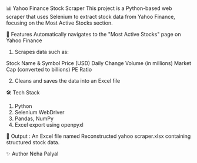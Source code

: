 📊 Yahoo Finance Stock Scraper
This project is a Python-based web scraper that uses Selenium to extract stock data from Yahoo Finance, focusing on the Most Active Stocks section.

🚀 Features
Automatically navigates to the "Most Active Stocks" page on Yahoo Finance

1. Scrapes data such as:

  Stock Name & Symbol
  Price (USD)
  Daily Change
  Volume (in millions)
  Market Cap (converted to billions)
  PE Ratio

2. Cleans and saves the data into an Excel file

🛠️ Tech Stack
   1. Python
   2. Selenium WebDriver
   3. Pandas, NumPy
   4. Excel export using openpyxl

📂 Output : An Excel file named Reconstructed yahoo scraper.xlsx containing structured stock data.

✨ Author
  Neha Palyal
